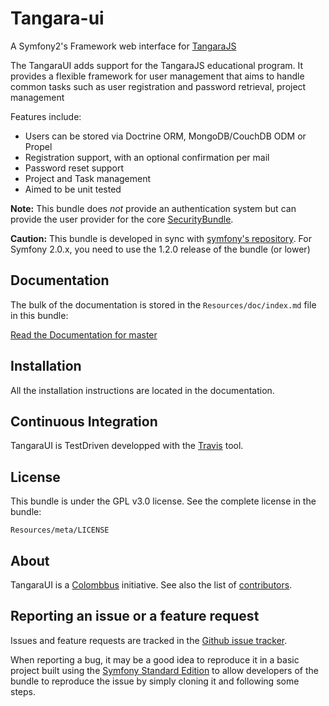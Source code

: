 Tangara-ui
==========

A Symfony2's Framework web interface for [TangaraJS](https://github.com/colombbus/tangarajs)

The TangaraUI adds support for the TangaraJS educational program.
It provides a flexible framework for user management that aims to handle
common tasks such as user registration and password retrieval, project management

Features include:

- Users can be stored via Doctrine ORM, MongoDB/CouchDB ODM or Propel
- Registration support, with an optional confirmation per mail
- Password reset support
- Project and Task management
- Aimed to be unit tested

**Note:** This bundle does *not* provide an authentication system but can
provide the user provider for the core [SecurityBundle](http://symfony.com/doc/current/book/security.html).

**Caution:** This bundle is developed in sync with [symfony's repository](https://github.com/symfony/symfony).
For Symfony 2.0.x, you need to use the 1.2.0 release of the bundle (or lower)

Documentation
-------------

The bulk of the documentation is stored in the `Resources/doc/index.md`
file in this bundle:

[Read the Documentation for master](https://github.com/colombbus/tangara-ui/blob/master/src/Tangara/UserBundle/Resources/doc/index.md)

Installation
------------

All the installation instructions are located in the documentation.

Continuous Integration
------------

TangaraUI is TestDriven developped with the [Travis](https://travis-ci.org/colombbus/tangara-ui)
tool.

License
-------

This bundle is under the GPL v3.0 license. See the complete license in the bundle:

    Resources/meta/LICENSE

About
-----

TangaraUI is a [Colombbus](http://www.colombbus.org) initiative.
See also the list of [contributors](https://github.com/colombbus/tangara-ui/contributors).

Reporting an issue or a feature request
---------------------------------------

Issues and feature requests are tracked in the [Github issue tracker](https://github.com/colombbus/tangara-ui/issues).

When reporting a bug, it may be a good idea to reproduce it in a basic project
built using the [Symfony Standard Edition](https://github.com/symfony/symfony-standard)
to allow developers of the bundle to reproduce the issue by simply cloning it
and following some steps.
